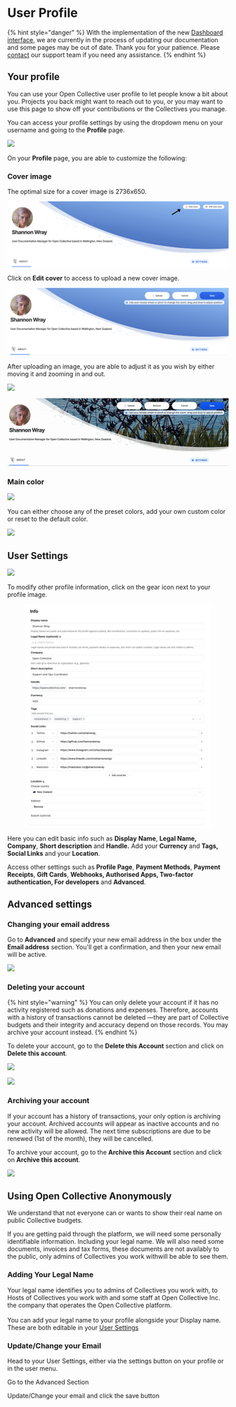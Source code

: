 # User Profile

{% hint style="danger" %}
With the implementation of the new [Dashboard interface](https://docs.opencollective.com/help/product/understanding-your-dashboard), we are currently in the process of updating our documentation and some pages may be out of date. Thank you for your patience. Please [contact](https://opencollective.com/contact) our support team if you need any assistance.
{% endhint %}

## Your profile

You can use your Open Collective user profile to let people know a bit about you. Projects you back might want to reach out to you, or you may want to use this page to show off your contributions or the Collectives you manage.

You can access your profile settings by using the dropdown menu on your username and going to the **Profile** page.

![](../.gitbook/assets/Financial\_Contributors\_Receipts\_Profile\_2021-06-22.png)

On your **Profile** page, you are able to customize the following:

### Cover image

The optimal size for a cover image is 2736x650.&#x20;

![](<../.gitbook/assets/Screen Shot 2021-03-23 at 8.07.27 PM (1).jpg>)

Click on **Edit cover** to access to upload a new cover image.

![](<../.gitbook/assets/Screen Shot 2021-03-23 at 8.18.30 PM.png>)

After uploading an image, you are able to adjust it as you wish by either moving it and zooming in and out.

![](../.gitbook/assets/Product\_User\_Profile\_Moving\_2021-04-20.gif)

![](<../.gitbook/assets/videoone (1).gif>)

### Main color

![](../.gitbook/assets/Product\_User\_Profile\_Edit\_Main\_Color\_2021-04-21.png)

You can either choose any of the preset colors, add your own custom color or reset to the default color.

![](../.gitbook/assets/Profile\_User\_Profile\_Choosing\_Color\_2021-04-21.gif)

## User Settings

![](../.gitbook/assets/Product\_User\_Profile\_Settings\_2021-04-21.png)

To modify other profile information, click on the gear icon next to your profile image.

<figure><img src="../.gitbook/assets/product_userprofile_settings_2023-06-4.png" alt=""><figcaption></figcaption></figure>

Here you can edit basic info such as **Display** **Name**, **Legal Name,** **Company**, **Short description** and **Handle.** Add your **Currency** and **Tags, Social Links** and your **Location**.&#x20;

Access other settings such as **Profile Page**, **Payment Methods**, **Payment Receipts**, **Gift Cards**, **Webhooks, Authorised Apps, Two-factor authentication, For developers** and **Advanced**.

## Advanced settings

### Changing your email address

Go to **Advanced** and specify your new email address in the box under the **Email address** section. You'll get a confirmation, and then your new email will be active.

![](../.gitbook/assets/Product\_User-Profile\_New-email\_2019-11-15.gif)

### Deleting your account

{% hint style="warning" %}
You can only delete your account if it has no activity registered such as donations and expenses. Therefore, accounts with a history of transactions cannot be deleted —they are part of Collective budgets and their integrity and accuracy depend on those records. You may archive your account instead.
{% endhint %}

To delete your account, go to the **Delete this Account** section and click on **Delete this account**.

![](../.gitbook/assets/Product\_User-Profile\_Advanced\_Delete\_2019-11-15.png)

![](../.gitbook/assets/Product\_User-Profile\_Advanced\_Delete\_2019-11-15.gif)

### Archiving your account

If your account has a history of transactions, your only option is archiving your account. Archived accounts will appear as inactive accounts and no new activity will be allowed. The next time subscriptions are due to be renewed (1st of the month), they will be cancelled.

To archive your account, go to the **Archive this Account** section and click on **Archive this account**.

![](../.gitbook/assets/Product\_User-Profile\_Advanced\_Archive\_2019-11-15.gif)

## Using Open Collective Anonymously

We understand that not everyone can or wants to show their real name on public Collective budgets.

If you are getting paid through the platform, we will need some personally identifiable information. Including your legal name. We will also need some documents, invoices and tax forms, these documents are not availably to the public, only admins of Collectives you work withwill be able to see them.

### Adding Your Legal Name

Your legal name identifies you to admins of Collectives you work with, to Hosts of Collectives you work with and some staff at Open Collective Inc. the company that operates the Open Collective platform. \
\
You can add your legal name to your profile alongside your Display name. These are both editable in your [User Settings](user-profile.md#other-settings)

### Update/Change your Email

Head to your User Settings, either via the settings button on your profile or in the user menu.&#x20;

Go to the Advanced Section&#x20;

Update/Change your email and click the save button
